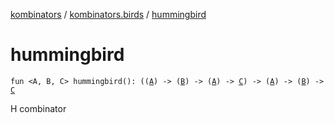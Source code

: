 [kombinators](../index.md) / [kombinators.birds](index.md) / [hummingbird](./hummingbird.md)

# hummingbird

`fun <A, B, C> hummingbird(): ((`[`A`](hummingbird.md#A)`) -> (`[`B`](hummingbird.md#B)`) -> (`[`A`](hummingbird.md#A)`) -> `[`C`](hummingbird.md#C)`) -> (`[`A`](hummingbird.md#A)`) -> (`[`B`](hummingbird.md#B)`) -> `[`C`](hummingbird.md#C)

H combinator

